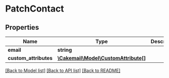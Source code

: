 # PatchContact

## Properties
Name | Type | Description | Notes
------------ | ------------- | ------------- | -------------
**email** | **string** |  | [optional] 
**custom_attributes** | [**\Cakemail\Model\CustomAttribute[]**](CustomAttribute.md) |  | [optional] 

[[Back to Model list]](../../README.md#documentation-for-models) [[Back to API list]](../../README.md#documentation-for-api-endpoints) [[Back to README]](../../README.md)

